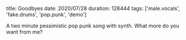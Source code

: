 title: Goodbyes
date: 2020/07/28
duration: 128444
tags: ['male.vocals', 'fake.drums', 'pop.punk', 'demo']

A two minute pessimistic pop punk song with synth. What more do you want from me?
